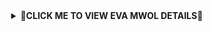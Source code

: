 <div align="center">
<details>
    <summary>🔰<b>CLICK ME TO VIEW EVA MWOL DETAILS🔰</b></summary>
![My card name](https://cardivo.vercel.app/api?name=ASWINKKD&description=Hi,%20Welcome%20To%20My%20Profile%20❤&image=https://avatars.githubusercontent.com/u/78668573?v=4&s=10?v=4&backgroundColor=%23ecf0f1&instagram=_aswin_2004&github=ASWINMATRIX&twitter=&pattern=leaf&colorPattern=%23eaeaea)


  
## ![Typing SVG](https://readme-typing-svg.herokuapp.com?font=Road+Milk&color=V50000&lines=Welcome+to+Evamwol+WA+Bot+repo;Created+by+ASWIN;This+is+the+Best++Bgm+bot;With+more+feature)
<div align="center">


 </a>
</p>
<div align="center">
  <p align="center">
<img src=https://telegra.ph/file/84332f509268f67a7b1a6.jpg width="300" height="300"/>
</p>
  <p align="center">
<a href="https://github.com/ASWINMATRIX"><img title="Author" src="https://img.shields.io/badge/Author-ASWIN-ASWINMATRIX/Eva_v2?color=red&style=for-the-badge&logo=whatsapp"></a>
<img border-radius: 15px src="https://user-images.githubusercontent.com/85656190/131212961-34264340-1554-41c1-9c55-ccab2ee89238.gif" width="500" height="500"/>
 </p>
</div>
<p align="center">
Project created by <a href="https://github.com/ASWINMATRIX">Eva_v2</a> to make it public
    <br>
       | © |
        Reserved |
    <br> 
</p>

## Setup
<div align="center"> 


## Click Youtube logo to Watch full video and findout password in this video 👇

 [![ANY DOUBT REFER IT](https://www.linkpicture.com/q/YouTube-Logo-700x394.png)](https://youtu.be/fd0KPblop-k)


  ### Simple Method
  
[![Deploy](https://www.herokucdn.com/deploy/button.svg)](https://heroku.com/deploy?template=https://github.com/ASWINMATRIX/Eva_v2) 
  
[![Run on Repl.it](https://repl.it/badge/github/quiec/whatsAlfa)](https://replit.com/@Amalser/Amalser)
  
### The Hard Method
```js
GET QR
$ apt install git
$ apt install nodejs --fix-missing
$ git clone https://github.com/ASWINMATRIX/Eva_v2
$ cd Eva_v2
$ npm install @adiwajshing/baileys
$ npm install chalk
$ node julie.js
```
      
```js
SETUP
$ git clone https://github.com/ASWINMATRIX/Eva_v2
$ cd Eva_v2
$ npm i
$ node julie.js
```

----

  <p align="center">
  <a href="httsp://github.com/ASWINMATRIX/Eva_v2">
    
<a href="https://github.com/ASWINMATRIX/followers">
<img src="https://img.shields.io/github/repo-size/ASWINMATRIX/Eva_v2?color=green&label=Repo%20total%20size&style=plastic">
<p align="center">
<a href="https://github.com/ASWINMATRIX/followers"
<img title="Followers" src="https://img.shields.io/github/followers/ASWINMATRIX?color=blue&style=flat-square"></a>
<a href="https://github.com/ASWINMATRIX/Eva_v2/stargazers/"><img title="Stars" src="https://img.shields.io/github/stars/ASWINMATRIX/Eva_v2?color=blue&style=flat-square"></a>
<a href="https://github.com/ASWINMATRIX/Eva_v2/network/members"><img title="Forks" src="https://img.shields.io/github/forks/ASWINMATRIX/Eva_v2?color=blue&style=flat-square"></a>
<a href="https://github.com/ASWINMATRIX/Eva_v2/watchers"><img title="Watching" src="https://img.shields.io/github/watchers/ASWINMATRIX/Eva_v2?label=Watchers&color=blue&style=flat-square"></a>
</p>

## 📢 Guide
Click WA logo to Join Support Group 👇
    <br>
<br>
  [![join](https://github.com/Alien-alfa/PublicBot/blob/main/wlogo.svg.png)](https://chat.whatsapp.com/CbRlEux876XFsWQfIlOKty)
  <div align="center">
       
  [![Readme Card](https://github-readme-stats.vercel.app/api/pin/?username=ASWINMATRIX&repo=Eva_v2&theme=nightowl)](https://github.com/ASWINMATRIX/Eva_v2)
  </div>
    
### ⚠ Warning ⚠

```
By using kick, add, promote, demote Commands, Your WhatsApp account may be banned.
Eva_v2 or we are not responsible for your account, 
This bot is intended for the purpose of having fun with some fun commands 
and group management with some helpfull commands.

If  you ended up spamming groups, getting reported left and right, 
and you ended up in being fight with WhatsApp
and at the end WhatsApp Team deleted your account. DON'T BLAME US.

No personal support will be provided / We won't spoon feed you. 
If you need help
you can contact 👇🏻👇🏻 
```
**[![Amalser](https://www.linkpicture.com/q/WHTSPP-LOGO.png)](http://wa.me/919895828468?text=Can%20you%20help%20bro)**

## Developers
  <div align="center">
    
  [![Farhan-Dqz](https://github.com/farhan-dqz.png?size=100)](https://github.com/farhan-dqz) | [![AMALSER](https://github.com/ASWINMATRIX.png?size=100)](https://github.com/ASWINMATRIX) |  [![TOXIC4L!3N](https://github.com/Alien-alfa.png?size=100)](https://github.com/AI-VIKI) | [![afnanplk](https://github.com/afnanplk.png?size=100)](https://github.com/afnanplk) 
----|----|----|----
[farhan-dqz](https://github.com/farhan-dqz) | [ASWIN](https://github.com/ASWINMATRIX) | [TOXIC4L!3N](https://github.com/AI-VIKI) | [afnanplk](https://github.com/afnanplk) 
Developer, Base, Bug Fixes, Modules| Re-Developer, Bug Fixes, Modules, Commits |  Modifiying  as   public | Bug Fixes, Modules 
  </div>
    


## License
This project is protected by `GNU General Public Licence v3.0` license.

### Disclaimer
`WhatsApp` name, its variations and the logo are registered trademarks of Facebook. We have nothing to do with the registered trademark
